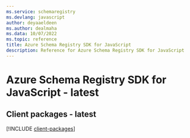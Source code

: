 ```yaml
---
ms.service: schemaregistry
ms.devlang: javascript
author: deyaaeldeen
ms.author: dealmaha
ms.data: 10/07/2022
ms.topic: reference
title: Azure Schema Registry SDK for JavaScript
description: Reference for Azure Schema Registry SDK for JavaScript
---
```

# Azure Schema Registry SDK for JavaScript - latest

## Client packages - latest
[!INCLUDE [client-packages](schema-registry-client-index.md)]